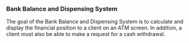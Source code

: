 ### **Bank Balance and Dispensing System**

The goal of the Bank Balance and Dispensing System is to calculate and display the financial position to a client on an ATM screen.  In addition, a client must also be able to make a request for a cash withdrawal.